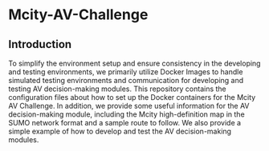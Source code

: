 # Mcity-AV-Challenge

## Introduction
To simplify the environment setup and ensure consistency in the developing and testing environments, we primarily utilize Docker Images to handle simulated testing environments and communication for developing and testing AV decision-making modules. This repository contains the configuration files about how to set up the Docker containers for the Mcity AV Challenge. In addition, we provide some useful information for the AV decision-making module, including the Mcity high-definition map in the SUMO network format and a sample route to follow. We also provide a simple example of how to develop and test the AV decision-making modules.